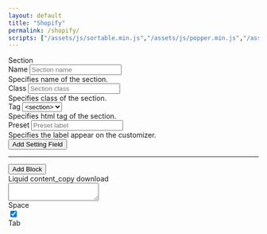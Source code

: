 ```yaml
---
layout: default
title: "Shopify"
permalink: /shopify/
scripts: ["/assets/js/sortable.min.js","/assets/js/popper.min.js","/assets/js/tippy-bundle.umd.min.js"]
---
```


<form class="form" method="post">
	<div class="row">
		<div class="col-md-6">
			<div class="card mt-3 card-section">
				<div class="card-header d-flex justify-content-between align-items-center">
					<span>Section</span>
				</div>
				<div class="card-body">
					<div class="row section-wrap">
						<div class="col-md-6">
							<div class="mb-3">
								<label class="form-label" for="name">Name</label>
								<input id="name" type="text" class="form-control form-control-sm" name="name" placeholder="Section name" maxlength="25">
								<div class="form-text">Specifies name of the section.</div>
							</div>
						</div>
						<div class="col-md-6">
							<div class="mb-3">
								<label class="form-label" for="class">Class</label>
								<input id="class" type="text" class="form-control form-control-sm" name="class" placeholder="Section class" maxlength="25">
								<div class="form-text">Specifies class of the section.</div>
							</div>
						</div>
						<div class="col-md-6">
							<div class="mb-3">
								<label class="form-label" for="tag">Tag</label>
								<select id="tag" class="form-select form-select-sm" name="tag">
									<option value="article">&#60;article></option>
									<option value="aside">&#60;aside></option>
									<option value="div">&#60;div></option>
									<option value="footer">&#60;footer></option>
									<option value="header">&#60;header></option>
									<option value="section" selected>&#60;section></option>
								</select>
								<div class="form-text">Specifies html tag of the section.</div>
							</div>
						</div>
						<div class="col-md-6">
							<div class="mb-3">
								<label class="form-label" for="preset">Preset</label>
								<input id="preset" type="text" class="form-control form-control-sm" name="preset" placeholder="Preset label" maxlength="100">
								<div class="form-text">Specifies the label appear on the customizer.</div>
							</div>
						</div>
					</div>
					<div class="mb-3">
						<button class="btn btn-primary btn-sm" type="button" data-add="field" data-which="section">Add Setting Field</button>
					</div>
					<div class="settings settings-section"></div>
					<hr>
					<button class="btn btn-primary btn-sm" type="button" data-add="block" data-which="block">Add Block</button>
					<div class="block-wrap"></div>
				</div>
			</div>
		</div>
		<div class="col-md-6">
			<div class="card mt-3">
				<div class="card-header d-flex justify-content-between align-items-center">
					<span>Liquid</span>
					<span>
						<span class="material-icons me-3" data-copy="json" title="Copy to clipboard">content_copy</span>
						<span class="material-icons" data-action="download" title="Click to Download">download</span>
					</span>
				</div>
				<div class="card-body p-0">
					<textarea class="json-formatted form-control border-0 font-monospace" spellcheck="false" readonly></textarea>
				</div>
				<div class="card-footer">
					<div class="d-flex align-items-center">
						<label class="form-check-label me-2" for="indent">Space</label>
						<div class="form-check form-switch m-0"><input class="form-check-input" type="checkbox" id="indent" name="indent" checked></div>
						<label class="form-check-label" for="indent">Tab</label>
					</div>
				</div>
			</div>
		</div>
	</div>
</form>

<script>
Node.prototype.addEventListeners = function(eventNames, eventFunction){
	for (eventName of eventNames.split(' ')) this.addEventListener(eventName, eventFunction);
}
const fieldTypes = {
	'checkbox': 'Checkbox',
	'number': 'Number',
	'radio': 'Radio',
	'range': 'Range',
	'select': 'Select',
	'text': 'Text',
	'textarea': 'Textarea',
	'article': 'Article',
	'blog': 'Blog',
	'collection': 'Collection',
	'collection_list': 'Collection List',
	'color': 'Color',
	'color_background': 'Color Background',
	//'color_scheme_group': 'Color Scheme Group',
	'font_picker': 'Font Picker',
	'html': 'HTML',
	'image_picker': 'Image Picker',
	'inline_richtext': 'Inline Richtext',
	'link_list': 'Link List',
	'liquid': 'Liquid',
	'page': 'Page',
	'product': 'Product',
	'product_list': 'Product List',
	'richtext': 'Richtext',
	'text_alignment': 'Text Alignment',
	'url': 'URL',
	'video': 'Video',
	'video_url': 'Video URL'
};
function stringToSlug(str = '', sep = '_') {
	if (str) {
		sep = sep ? sep : '-';
		str = str.trim();
		str = str.toLowerCase();
		const from = "åàáãäâèéëêìíïîòóöôùúüûñç·/_,:;";
		const to = "aaaaaaeeeeiiiioooouuuunc------";
		for (let i = 0, l = from.length; i < l; i++) {
			str = str.replace(new RegExp(from.charAt(i), "g"), to.charAt(i));
		}
		return str
			.replace(/[^a-z0-9 -]/g, "")
			.replace(/\s+/g, "-")
			.replace(/-+/g, "-")
			.replace(/^-+/, "")
			.replace(/-+$/, "")
			.replace(/-/g, sep);
	}
}
function serializeFormArray(formElement) {
	var formData = new FormData(formElement);
	var serializedArray = [];
	formData.forEach(function(value, key) {
		serializedArray.push({ name: key, value: value });
	});
	return serializedArray;
}
function getField(type, which) {
	let htm = '';
	if(!type && !which) {
		return false;
	}
	if(type=='option') {
		htm += '<div class="input-group input-group-sm mb-2">'
		+'<span class="input-group-text">Option</span>'
		+'<input type="text" class="form-control" name="option-label" placeholder="Label" title="Label">'
		+'<input type="text" class="form-control" name="option-value" placeholder="Value" title="Value">'
		+'<button class="btn btn-outline-danger" type="button" data-delete="option"><i class="material-icons">delete</i></button>'
		+'</div>';
		return htm;
	}
	if(type=='block') {
		htm += '<div class="card mt-2">'
		+'<div class="card-header d-flex justify-content-between align-items-center"><div class="name">Block</div><div class="item-action"><i class="material-icons" data-delete="item">delete</i></div></div>'
		+'<div class="card-body">'
		+'<div class="row">'
		+'<div class="col-md-6 col-lg-4"><div class="mb-2">'
		+'<label class="form-label">Name</label>'
		+'<input type="text" class="form-control form-control-sm" name="block-name" placeholder="Name" title="Name">'
		+'<div class="form-text">Specifies name of the block</div>'
		+'</div></div>'
		+'<div class="col-md-6 col-lg-4"><div class="mb-2">'
		+'<label class="form-label">Type</label>'
		+'<input type="text" class="form-control form-control-sm" name="block-type" placeholder="Type" title="Type">'
		+'<div class="form-text">Specifies type of the block</div>'
		+'</div></div>'
		+'<div class="col-md-6 col-lg-4"><div class="mb-2">'
		+'<label class="form-label">Limit</label>'
		+'<input type="number" class="form-control form-control-sm" name="block-limit" placeholder="Limit" title="Limit" min="1" max="16">'
		+'<div class="form-text">Specifies limit of the block</div>'
		+'</div></div>'
		+'</div>'
		+'<div class="mb-3"><button class="btn btn-primary btn-sm" type="button" data-add="field" data-which="block">Add Block Field</button></div>'
		+'<div class="settings settings-block"></div>'
		+'</div>'
		+'</div>';
		return htm;
	}

	htm +='<div class="item" data-type="'+type+'" data-which="'+which+'">'
	+'<div class="item-head">'
	+'<div><i class="material-icons">swap_vert</i> <span class="item-name">'+fieldTypes[type]+'</span></div><div class="item-action"><i class="material-icons" data-delete="item">delete</i></div>'
	+'</div>'
	+'<div class="item-body"><div class="row">'

	+'<div class="col-md-6 col-lg-4"><div class="mb-2">'
	+'<label class="form-label">Label</label>'
	+'<input type="text" class="form-control form-control-sm" name="label" placeholder="Label" maxlength="50">'
	+'<div class="form-text">Specifies label of the field</div>'
	+'</div></div>'

	+'<div class="col-md-6 col-lg-4"><div class="mb-2">'
	+'<label class="form-label">Identifier</label>'
	+'<input type="text" class="form-control form-control-sm" name="identifier" placeholder="Identifier" maxlength="100">'
	+'<div class="form-text">Specifies id of the field</div>'
	+'</div></div>'

	if(type=='checkbox' || type=='number' || type=='range' || type=='text' || type=='textarea' || type=='color' || type=='color_background' || type=='font_picker' || type=='html' || type=='inline_richtext' || type=='liquid' || type=='richtext' || type=='text_alignment' || type=='video_url') {
		if(type=='textarea' || type=='html' || type=='inline_richtext' || type=='liquid' || type=='richtext') {
			htm += '<div class="col-md-12 col-lg-12">'
		}else {
			htm += '<div class="col-md-6 col-lg-4">'
		}
		if(type=='video_url') {
			htm += '<div class="mb-2"><label class="form-label">Accept</label>'
		}else {
			htm += '<div class="mb-2"><label class="form-label">Default</label>'
		}
		if(type=='checkbox') {
			htm += '<select class="form-select form-select-sm" name="default"><option value="true">true</option><option value="false">false</option></select>'
		}
		if(type=='number' || type=='range') {
			htm += '<input type="number" class="form-control form-control-sm" name="default" placeholder="Value">'
		}
		if(type=='text' || type=='color' || type=='color_background' || type=='font_picker') {
			htm += '<input type="text" class="form-control form-control-sm" name="default" placeholder="Value">'
		}
		if(type=='textarea' || type=='html' || type=='inline_richtext' || type=='liquid' || type=='richtext') {
			htm += '<textarea class="form-control form-control-sm" name="default" placeholder="Value"></textarea>'
		}
		if(type=='text_alignment') {
			htm += '<select class="form-select form-select-sm" name="default"><option value="left">Left</option><option value="center">Center</option><option value="right">Right</option></select>'
		}
		if(type=='video_url') {
			htm += '<select class="form-select form-select-sm" name="accept"><option></option><option value="youtube">YouTube</option><option value="vimeo">Vimeo</option><option value="youtube+vimeo">YouTube & Vimeo</option></select>'
		}
		if(type=='video_url') {
			htm += '<div class="form-text">Specifies accepts either youtube or vimeo</div>'
		}else {
			htm += '<div class="form-text">Specifies default value of the field</div>'
		}
		
		htm += '</div></div>'
	}

	if(type=='product_list' || type=='collection_list') {
		htm += '<div class="col-md-6 col-lg-4"><div class="mb-2">'
		+'<label class="form-label">Limit</label>'
		+'<input type="number" class="form-control form-control-sm" name="limit" placeholder="Limit" maxlength="50">'
		+'<div class="form-text">Specifies limit of the field</div>'
		+'</div></div>'
	}

	if(type=='radio' || type=='select') {
		htm += '<div class="col-md-6 col-lg-4"><div class="mb-2">'
		+'<label class="form-label">Default</label>'
		+'<select class="form-select form-select-sm" name="default"></select>'
		+'<div class="form-text">Specifies default value of the field</div>'
		+'</div></div>'

		+'<div class="col-md-12 col-lg-12"><button class="btn btn-primary btn-sm" type="button" data-add="option">Add Option</button><div class="mt-2 mb-2">'
		+'<div class="field-options"></div>'
		+'<div class="form-text">Specifies option of the field</div>'
		+'</div></div>'
	}

	if(type=='range') {
		htm += '<div class="col-md-6 col-lg-3"><div class="mb-2">'
		+'<label class="form-label">Min</label>'
		+'<input type="number" class="form-control form-control-sm" name="min" placeholder="Min" maxlength="9999">'
		+'<div class="form-text">Specifies minimum value</div>'
		+'</div></div>'

		+'<div class="col-md-6 col-lg-3"><div class="mb-2">'
		+'<label class="form-label">Max</label>'
		+'<input type="number" class="form-control form-control-sm" name="max" placeholder="Max" maxlength="9999">'
		+'<div class="form-text">Specifies maximum value</div>'
		+'</div></div>'

		+'<div class="col-md-6 col-lg-3"><div class="mb-2">'
		+'<label class="form-label">Step</label>'
		+'<input type="number" class="form-control form-control-sm" name="step" placeholder="Step" maxlength="84">'
		+'<div class="form-text">Specifies maximum value</div>'
		+'</div></div>'

		+'<div class="col-md-6 col-lg-3"><div class="mb-2">'
		+'<label class="form-label">Unit</label>'
		+'<input type="text" class="form-control form-control-sm" name="unit" placeholder="px" maxlength="3">'
		+'<div class="form-text">Specifies unit of value</div>'
		+'</div></div>'
	}

	htm += '<div class="col-md-12 col-lg-12"><div class="mb-2">'
	+'<label class="form-label">Info</label>'
	+'<input type="text" class="form-control form-control-sm" name="info" placeholder="Info text" maxlength="500">'
	+'<div class="form-text">Specifies info text of the field</div>'
	+'</div></div>'

	+'</div></div>'
	+'</div>';
	return htm;
}
function collectData(showInResult=false) {
	let json = {};
	let sec = document.querySelector('.section-wrap'),
		sec_name = sec.querySelector('[name="name"]').value,
		sec_class = sec.querySelector('[name="class"]').value,
		sec_tag = sec.querySelector('[name="tag"]').value || 'section',
		sec_pre = sec.querySelector('[name="preset"]').value;
	json.name = sec_name;
	json.class = sec_class;
	json.tag = sec_tag;
	json.settings = [];
	document.querySelectorAll('.settings-section .item').forEach((item) => {
		let set_field = {},
			set_type = item.getAttribute('data-type'),
			set_id = item.querySelector('[name="identifier"]').value,
			set_label = item.querySelector('[name="label"]').value,
			set_default = item.querySelector('[name="default"]')?item.querySelector('[name="default"]').value:'',
			set_info = item.querySelector('[name="info"]').value;
			set_opts = item.querySelector('.field-options');
			set_field.type = set_type;
			set_field.id = set_id;
			set_field.label = set_label;
			if(set_type=='radio' || set_type=='select') {
				if(set_opts) {
					set_field.options = [];
					set_opts.querySelectorAll('.input-group').forEach((item) => {
						let opt_lbl = item.querySelector('[name="option-label"]').value, opt_val = item.querySelector('[name="option-value"]').value;
						if(opt_lbl && opt_val) {
							set_field.options.push({'value':opt_val,'label':opt_lbl});
						}
					});
				}
			}
			if(set_type=='range') {
				let set_min = item.querySelector('[name="min"]').value,
					set_max = item.querySelector('[name="max"]').value,
					set_step = item.querySelector('[name="step"]').value,
					set_unit = item.querySelector('[name="unit"]').value;
				set_field.min = parseFloat(set_min);
				set_field.max = parseFloat(set_max);
				set_field.step = parseFloat(set_step);
				if(set_unit) {
					set_field.unit = set_unit;
				}
			}
			if(set_type=='collection_list' || set_type=='product_list') {
				let set_limit = item.querySelector('[name="limit"]').value;
				if(set_limit) {
					set_field.limit = parseInt(set_limit);
				}
			}
			if(set_default) {
				switch(set_type) {
					case'checkbox':
						set_field.default = set_default=='true'?true:false;
					break;
					case'range':
					case'number':
						set_field.default = parseFloat(set_default);
					break;
					default:
						set_field.default = set_default;
					break;
				}
			}
			if(set_info) {
				set_field.info = set_info;
			}
		json.settings.push(set_field);
	});
	let blockCard = document.querySelectorAll('.block-wrap .card');
	if(blockCard.length) {
		json.blocks = [];
		blockCard.forEach((card) => {
			let set_block = {},
				blk_name = card.querySelector('[name="block-name"]').value,
				blk_type = card.querySelector('[name="block-type"]').value;
				blk_limit = card.querySelector('[name="block-limit"]').value;
			if(blk_name && blk_type) {
				set_block.name = blk_name;
				set_block.type = blk_type;
			}
			set_block.settings = [];
			if(blk_limit) {
				set_block.limit = parseInt(blk_limit);
			}
			card.querySelectorAll('.settings-block .item').forEach((item) => {
				let set_bfield = {},
					set_btype = item.getAttribute('data-type'),
					set_bid = item.querySelector('[name="identifier"]').value,
					set_blabel = item.querySelector('[name="label"]').value,
					set_bdefault = item.querySelector('[name="default"]')?item.querySelector('[name="default"]').value:'',
					set_binfo = item.querySelector('[name="info"]').value;
					set_bopts = item.querySelector('.field-options');
					set_bfield.type = set_btype;
					set_bfield.id = set_bid;
					set_bfield.label = set_blabel;
					if(set_btype=='radio' || set_btype=='select') {
						if(set_bopts) {
							set_bfield.options = [];
							set_bopts.querySelectorAll('.input-group').forEach((item) => {
								let blk_lbl = item.querySelector('[name="option-label"]').value, blk_val = item.querySelector('[name="option-value"]').value;
								if(blk_lbl && blk_val) {
									set_bfield.options.push({'value':blk_val,'label':blk_lbl});
								}
							});
						}
					}
					if(set_btype=='range') {
						let set_bmin = item.querySelector('[name="min"]').value,
							set_bmax = item.querySelector('[name="max"]').value,
							set_bstep = item.querySelector('[name="step"]').value,
							set_bunit = item.querySelector('[name="unit"]').value;
						set_bfield.min = parseFloat(set_bmin);
						set_bfield.max = parseFloat(set_bmax);
						set_bfield.step = parseFloat(set_bstep);
						if(set_bunit) {
							set_bfield.unit = set_bunit;
						}
					}
					if(set_btype=='collection_list' || set_btype=='product_list') {
						let set_blimit = item.querySelector('[name="limit"]').value;
						if(set_blimit) {
							set_bfield.limit = parseInt(set_blimit);
						}
					}
					if(set_bdefault) {
						switch(set_btype) {
							case'checkbox':
								set_bfield.default = set_bdefault=='true'?true:false;
							break;
							case'range':
							case'number':
								set_bfield.default = parseFloat(set_bdefault);
							break;
							default:
								set_bfield.default = set_bdefault;
							break;
						}
					}
					if(set_binfo) {
						set_bfield.info = set_binfo;
					}
					set_block.settings.push(set_bfield);
			});
			json.blocks.push(set_block);
		});
	}
	json.presets = [{'name':sec_pre}];

	if(showInResult) {
		let resTxt = '', indent = document.querySelector('[name="indent"]').checked;
		if(json.settings) {
			json.settings.forEach((field)=>{
				if(field.type=='text') {
					if(field.id.includes('title')) {
						resTxt += '<div class="title">{\{ section.settings.'+field.id+' }\}</div>\n';
					}else if(field.id.includes('heading')) {
						resTxt += '<div class="heading">{\{ section.settings.'+field.id+' }\}</div>\n';
					}
				}
			});
		}
		if(json.blocks) {
			resTxt += '{\%- for block in section.blocks -%\}\n';
			json.blocks.forEach((block)=>{
				if(block.type) {
					resTxt += '\t{\% if block.type == \''+block.type+'\' %\}\n';
					resTxt += '\t<div class="block block-{\{ block.type | handleize }\}" {\{ block.shopify_attributes }\}>\n';
				}
				if(block.settings) {
					let vars = '', echo = '';
					block.settings.forEach((field)=>{
						switch(field.type) {
							case'checkbox':
							case'number':
							case'radio':
							case'range':
							case'select':
							case'color':
								if(field.id) {
									vars += 'assign '+field.id+' =  block.settings.'+field.id+'\n\t\t\t';
								}
							break;
							case'image_picker':
								echo += '\t\t<div>{\{ block.settings.'+field.id+' | image_url: width: 400 | image_tag }\}</div>\n';
							break;
							case'text':
							case'textarea':
							case'html':
							case'inline_richtext':
							case'liquid':
							case'richtext':
								if(field.id) {
									echo += '\t\t<div>{\{ block.settings.'+field.id+' }\}</div>\n';
								}
							break;
						}
					});
					if(vars) {
						if (vars.endsWith('\n\t\t\t')) {
							vars = vars.slice(0, -4);
						}
						resTxt += '\t\t{\%- liquid\n\t\t\t'+vars+'\n\t\t%\}\n';
					}
					if(echo) {
						resTxt += echo;
					}
				}
				if(block.type) {
					resTxt += '\t</div>\n';
					resTxt += '\t{\% endif %\}\n';
				}
			});
			resTxt += '{\%- endfor -%\}\n';
		}

		resTxt += '{\% schema %\}\n'+JSON.stringify(json, null, '	')+'\n{\% endschema %\}';
	
		if(indent==false) {
			resTxt = resTxt.replace(/\t/g,'  ');
		}
		document.querySelector('.json-formatted').value = resTxt;
	}else{
		return json;
	}
	fixResize();
}
function fixResize() {
	let leftElm = document.querySelector('.card-section'), rightElm = document.querySelector('.json-formatted');
	if(window.outerWidth >=767) {
		let cardBodyHeight = leftElm.closest('.form').querySelector('.card-section>.card-body').clientHeight;
		let cardPaddingTop = window.getComputedStyle(leftElm).paddingTop, cardPaddingBottom = window.getComputedStyle(leftElm).paddingBottom;
		let cardFooter = rightElm.closest('.card').querySelector('.card-footer').clientHeight;
		let totalHeight = parseInt(cardBodyHeight - parseInt(cardPaddingTop+cardPaddingBottom));
		rightElm.style.height = (totalHeight-cardFooter-4)+'px';
	}else{
		rightElm.removeAttribute('style');
	}
}
fixResize();
window.addEventListener('resize', function(event) {
	fixResize();
});

document.addEventListener('DOMContentLoaded', function () {
	window.onload = function() {
		//mk.alert('<h6>Under construction!!</h6><em class="small">This page is still under developing. Please visit later...</em>');
	}
	const makeSortable = function() {
		document.querySelectorAll('.settings').forEach((item) => {
			new Sortable(item, {
				animation: 120,
				ghostClass: 'ghost',
				handle: '.item-head',
				onEnd: function(e) {
					collectData(true);
				}
			});
		});
		document.querySelectorAll('.field-options').forEach((item) => {
			new Sortable(item, {
				animation: 120,
				ghostClass: 'ghost',
				handle: '.input-group-text',
				onEnd: function(e) {
					let optWrp = e.item.closest('.field-options');
					if(optWrp) {
						let opt = '', wrap = e.item.closest('.item');
						optWrp.querySelectorAll('.input-group [name="option-value"]').forEach((input) => {
							if(input.value && input.closest('.input-group').querySelector('[name="option-label"]').value) {
								opt += '<option value="'+input.value+'">'+input.value+'</option>';
							}
						});
						wrap.querySelector('[name="default"]').innerHTML = opt;
					}
					collectData(true);
				}
			});
		});
		document.querySelectorAll('.block-wrap').forEach((item) => {
			new Sortable(item, {
				animation: 120,
				ghostClass: 'ghost',
				handle: '.card-header',
			});
		});
		collectData(true);
	};
	makeSortable();
	const initTippy = function() {
		document.querySelectorAll('.form [title]').forEach((title) => {
			let text = title.getAttribute('title');
			tippy(title, {
				arrow: false,
				content: text,
				offset: [5, 5],
				theme: 'material',
			});
			title.removeAttribute('title');
		});
	}
	initTippy();
	document.querySelectorAll('.form').forEach((form) => {
		form.addEventListener('click', function(e) {
			if(e.target.getAttribute('data-add') && e.target.getAttribute('data-add')=='field') {
				e.preventDefault();
				let btn = e.target;
				let select = '<div><label class="form-label" for="field_type">Choose Field Type</label><select id="field_type" class="form-select form-select-sm" name="field_type">';
				Object.keys(fieldTypes).forEach(function(key) {
					select += '<option value="'+key+'" title="'+fieldTypes[key]+'">'+fieldTypes[key]+'</option>';
				});
				select += '</select></div>';
				mk.confirm(select,function() {
					let which = btn.getAttribute('data-which');
					let field = document.querySelector('[name="field_type"]').value;
					let htm = getField(field,which);
					if(htm) {
						btn.closest('.card-body').querySelector('.settings').insertAdjacentHTML('beforeend', htm);
						makeSortable();
					}
				});
			}
			if(e.target.getAttribute('data-add') && e.target.getAttribute('data-add')=='block') {
				e.preventDefault();
				let btn = e.target;
				let htm = getField('block','block');
				if(htm) {
					btn.closest('.card-body').querySelector('.block-wrap').insertAdjacentHTML('beforeend', htm);
					makeSortable();
				}
			}

			if(e.target.closest('.item-action') && e.target.getAttribute('data-delete')=='item') {
				e.preventDefault();
				mk.confirm('<h6>Are you sure want to delete?</h6><em class="small">Once you remove this, you won\'t able to recover.</em>',function() {
					e.target.closest('.item,.card').remove();
					collectData(true);
				});
			}
			if(e.target.getAttribute('data-add')=='option') {
				let htm = getField('option');
				if(htm) {
					e.target.closest('.item').querySelector('.field-options').insertAdjacentHTML('beforeend', htm);
					collectData(true);
				}
			}
			if((e.target.closest('.input-group') && e.target.getAttribute('data-delete')=='option') || (e.target.closest('.btn') && e.target.closest('.btn').getAttribute('data-delete')=='option')) {
				e.preventDefault();
				mk.confirm('<h6>Are you sure want to delete?</h6><em class="small">Once you remove this, you won\'t able to recover.</em>',function() {
					e.target.closest('.input-group').remove();
					collectData(true);
				});
			}
			if(e.target.getAttribute('data-add')) {
				initTippy();
			}
		});
		form.addEventListener('input', function(e) {
			if(e.target.classList.contains('form-control') || e.target.classList.contains('form-select')) {
				let name = e.target.getAttribute('name'), value = e.target.value, wrap = e.target.closest('.item');
				if(value) {
					switch(name) {
						case'label':
							let id = wrap.querySelector('[name="identifier"]');
							if(!id.value) {
								id.setAttribute('lock',false);
							}
							if(id.getAttribute('lock')=='false') {
								id.value = stringToSlug(value);
							}
						break;
						case'identifier':
							let iden = wrap.querySelector('[name="identifier"]');
							iden.setAttribute('lock',iden.value?true:false);
						break;
						case'option-label':
						case'option-value':
							let optWrp = e.target.closest('.field-options');
							if(optWrp) {
								let opt = '';
								optWrp.querySelectorAll('.input-group [name="option-value"]').forEach((input) => {
									if(input.value && input.closest('.input-group').querySelector('[name="option-label"]').value) {
										opt += '<option value="'+input.value+'">'+input.value+'</option>';
									}
								});
								wrap.querySelector('[name="default"]').innerHTML = opt;
							}
						break;
						case'block-name':
							let btyp = e.target.closest('.row').querySelector('[name="block-type"]');
							if(!btyp.value) {
								btyp.setAttribute('lock',false);
							}
							if(btyp.getAttribute('lock')=='false') {
								btyp.value = stringToSlug(value);
							}
						break;
						case'block-type':
							let btype = e.target.closest('.row').querySelector('[name="block-type"]');
							btype.setAttribute('lock',btype.value?true:false);
						break;
						case'name':
							let styp = e.target.closest('.section-wrap').querySelector('[name="class"]');
							if(!styp.value) {
								styp.setAttribute('lock',false);
							}
							if(styp.getAttribute('lock')=='false') {
								styp.value = stringToSlug(value);
							}
						break;
						case'class':
							let scls = e.target.closest('.section-wrap').querySelector('[name="class"]');
							scls.setAttribute('lock',scls.value?true:false);
						break;
					}
					collectData(true);
				}
			}
		});
	});
	document.querySelector('[data-action]').addEventListener('click',function() {
		const jsonData = document.querySelector('.json-formatted').value;
		const a = document.createElement('a');
		let name = document.querySelector('.section-wrap [name="name"]').value;
		if(name) {
			name = stringToSlug(name,'-');
		}else{
			name = 'unknown-section';
		}
		let rawData = 'data:text/plain;charset=utf-8,' + encodeURIComponent(jsonData);
		a.href = rawData;
		a.download = name+'.liquid';
		document.body.appendChild(a);
		a.click();
		document.body.removeChild(a);
	});
	document.querySelector('.card-footer [name="indent"]').addEventListeners('input change', function(e) {
		e.preventDefault();
		collectData(true);
	});
	document.querySelectorAll('[data-copy]').forEach(function(copy) {
		copy.addEventListener('click',function() {
			const codeCopy = this.closest('.card').querySelector('.json-formatted').value;
			if(codeCopy) {
				mk.copyToClipboard(codeCopy);
			}
		});
	});
});
</script>